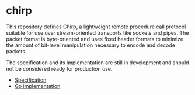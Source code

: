 # chirp

<!-- [![GoDoc](https://img.shields.io/static/v1?label=godoc&message=reference&color=green)](https://pkg.go.dev/github.com/creachadair/chirp) -->

This repository defines Chirp, a lightweight remote procedure call protocol
suitable for use over stream-oriented transports like sockets and pipes. The
packet format is byte-oriented and uses fixed header formats to minimize the
amount of bit-level manipulation necessary to encode and decode packets.

The specification and its implementation are still in development and should
not be considered ready for production use.

- [Specification](spec.md)
- [Go implementation](https://godoc.org/github.com/creachadair/chirp)
